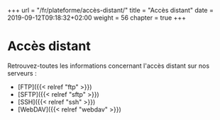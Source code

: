 +++
url = "/fr/plateforme/accès-distant/"
title = "Accès distant"
date = 2019-09-12T09:18:32+02:00
weight = 56
chapter = true
+++

# Accès distant

Retrouvez-toutes les informations concernant l'accès distant sur nos serveurs :

* [FTP]({{< relref "ftp" >}})
* [SFTP]({{< relref "sftp" >}})
* [SSH]({{< relref "ssh" >}})
* [WebDAV]({{< relref "webdav" >}})
